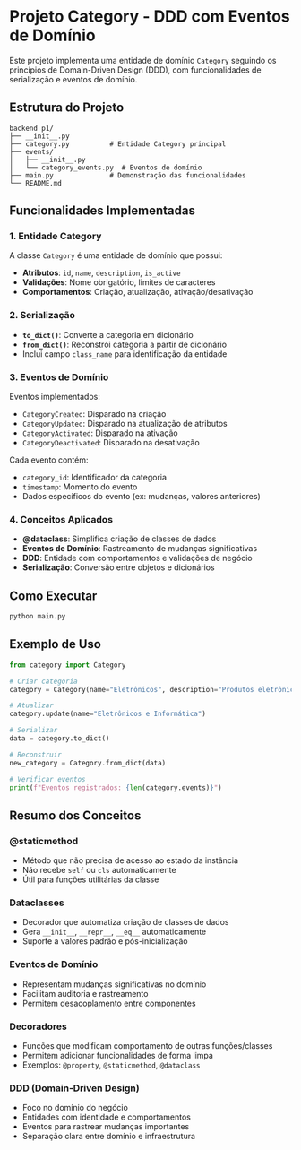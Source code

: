 # Projeto Category - DDD com Eventos de Domínio

Este projeto implementa uma entidade de domínio `Category` seguindo os princípios de Domain-Driven Design (DDD), com funcionalidades de serialização e eventos de domínio.

## Estrutura do Projeto

```
backend p1/
├── __init__.py
├── category.py          # Entidade Category principal
├── events/
│   ├── __init__.py
│   └── category_events.py  # Eventos de domínio
├── main.py              # Demonstração das funcionalidades
└── README.md
```

## Funcionalidades Implementadas

### 1. Entidade Category

A classe `Category` é uma entidade de domínio que possui:

- **Atributos**: `id`, `name`, `description`, `is_active`
- **Validações**: Nome obrigatório, limites de caracteres
- **Comportamentos**: Criação, atualização, ativação/desativação

### 2. Serialização

- **`to_dict()`**: Converte a categoria em dicionário
- **`from_dict()`**: Reconstrói categoria a partir de dicionário
- Inclui campo `class_name` para identificação da entidade

### 3. Eventos de Domínio

Eventos implementados:
- `CategoryCreated`: Disparado na criação
- `CategoryUpdated`: Disparado na atualização de atributos
- `CategoryActivated`: Disparado na ativação
- `CategoryDeactivated`: Disparado na desativação

Cada evento contém:
- `category_id`: Identificador da categoria
- `timestamp`: Momento do evento
- Dados específicos do evento (ex: mudanças, valores anteriores)

### 4. Conceitos Aplicados

- **@dataclass**: Simplifica criação de classes de dados
- **Eventos de Domínio**: Rastreamento de mudanças significativas
- **DDD**: Entidade com comportamentos e validações de negócio
- **Serialização**: Conversão entre objetos e dicionários

## Como Executar

```bash
python main.py
```

## Exemplo de Uso

```python
from category import Category

# Criar categoria
category = Category(name="Eletrônicos", description="Produtos eletrônicos")

# Atualizar
category.update(name="Eletrônicos e Informática")

# Serializar
data = category.to_dict()

# Reconstruir
new_category = Category.from_dict(data)

# Verificar eventos
print(f"Eventos registrados: {len(category.events)}")
```

## Resumo dos Conceitos

### @staticmethod
- Método que não precisa de acesso ao estado da instância
- Não recebe `self` ou `cls` automaticamente
- Útil para funções utilitárias da classe

### Dataclasses
- Decorador que automatiza criação de classes de dados
- Gera `__init__`, `__repr__`, `__eq__` automaticamente
- Suporte a valores padrão e pós-inicialização

### Eventos de Domínio
- Representam mudanças significativas no domínio
- Facilitam auditoria e rastreamento
- Permitem desacoplamento entre componentes

### Decoradores
- Funções que modificam comportamento de outras funções/classes
- Permitem adicionar funcionalidades de forma limpa
- Exemplos: `@property`, `@staticmethod`, `@dataclass`

### DDD (Domain-Driven Design)
- Foco no domínio do negócio
- Entidades com identidade e comportamentos
- Eventos para rastrear mudanças importantes
- Separação clara entre domínio e infraestrutura